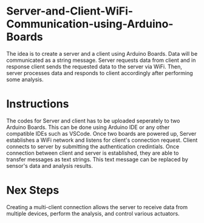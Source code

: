 # Server-and-Client-WiFi-Communication-using-Arduino-Boards
The idea is to create a server and a client using Arduino Boards. Data will be communicated as a string message. Server requests data from client and in response client sends the requested data to the server via WiFi. Then, server processes data and responds to client accordingly after performing some analysis.

# Instructions
The codes for Server and client has to be uploaded seperately to two Arduino Boards. This can be done using Arduino IDE or any other compatible IDEs such as VSCode.
Once two boards are powered up, Server establishes a WiFi network and listens for client's connection request. Client connects to server by submitting the authentication credintials. Once connection between client and server is established, they are able to transfer messages as text strings. This text message can be replaced by sensor's data and analysis results.

# Nex Steps
Creating a multi-client connection allows the server to receive data from multiple devices, perform the analysis, and control various actuators.
